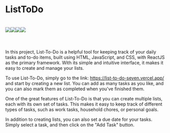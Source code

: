 # ListToDo
# <a href="" target="_blank"><img src="https://img.shields.io/badge/React-61DAFB.svg?style=for-the-badge&logo=React&logoColor=black" target="_blank"><a href="" target="_blank"><img src="https://img.shields.io/badge/JavaScript-F7DF1E.svg?style=for-the-badge&logo=JavaScript&logoColor=black" target="_blank"></a><a href="" target="_blank"><img src="https://img.shields.io/badge/HTML5-E34F26.svg?style=for-the-badge&logo=HTML5&logoColor=white" target="_blank"></a><a href="" target="_blank"><img src="https://img.shields.io/badge/CSS3-1572B6.svg?style=for-the-badge&logo=CSS3&logoColor=white" target="_blank"></a></a><br></br>

In this project, List-To-Do is a helpful tool for keeping track of your daily tasks and to-do items, built using HTML, JavaScript, and CSS, with ReactJS as the primary framework. With its simple and intuitive interface, it makes it easy to create and manage your lists.

To use List-To-Do, simply go to the link: https://list-to-do-seven.vercel.app/ and start by creating a new list. You can add as many tasks as you like, and you can also mark them as completed when you've finished them.

One of the great features of List-To-Do is that you can create multiple lists, each with its own set of tasks. This makes it easy to keep track of different types of tasks, such as work tasks, household chores, or personal goals.

In addition to creating lists, you can also set a due date for your tasks. Simply select a task, and then click on the "Add Task" button.
